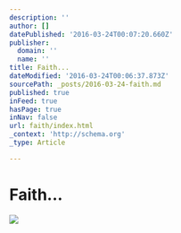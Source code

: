 ```yaml
---
description: ''
author: []
datePublished: '2016-03-24T00:07:20.660Z'
publisher:
  domain: ''
  name: ''
title: Faith...
dateModified: '2016-03-24T00:06:37.873Z'
sourcePath: _posts/2016-03-24-faith.md
published: true
inFeed: true
hasPage: true
inNav: false
url: faith/index.html
_context: 'http://schema.org'
_type: Article

---
```

# Faith...
![](https://the-grid-user-content.s3-us-west-2.amazonaws.com/8702bd86-c0a4-429b-907f-d50275b5ca8c.png)